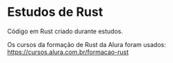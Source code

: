 # Estudos de Rust

Código em Rust criado durante estudos.

Os cursos da formação de Rust da Alura foram usados: https://cursos.alura.com.br/formacao-rust
